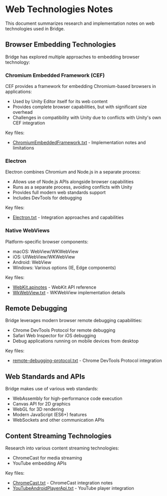# Web Technologies Notes

This document summarizes research and implementation notes on web technologies used in Bridge.

## Browser Embedding Technologies

Bridge has explored multiple approaches to embedding browser technology:

### Chromium Embedded Framework (CEF)

CEF provides a framework for embedding Chromium-based browsers in applications:

- Used by Unity Editor itself for its web content
- Provides complete browser capabilities, but with significant size overhead
- Challenges in compatibility with Unity due to conflicts with Unity's own CEF integration

Key files:
- [ChromiumEmbeddedFramework.txt](ChromiumEmbeddedFramework.txt) - Implementation notes and limitations

### Electron

Electron combines Chromium and Node.js in a separate process:

- Allows use of Node.js APIs alongside browser capabilities
- Runs as a separate process, avoiding conflicts with Unity
- Provides full modern web standards support
- Includes DevTools for debugging

Key files:
- [Electron.txt](Electron.txt) - Integration approaches and capabilities

### Native WebViews

Platform-specific browser components:

- macOS: WebView/WKWebView
- iOS: UIWebView/WKWebView
- Android: WebView
- Windows: Various options (IE, Edge components)

Key files:
- [WebKit.apinotes](WebKit.apinotes) - WebKit API reference
- [WkWebView.txt](WkWebView.txt) - WKWebView implementation details

## Remote Debugging

Bridge leverages modern browser remote debugging capabilities:

- Chrome DevTools Protocol for remote debugging
- Safari Web Inspector for iOS debugging
- Debug applications running on mobile devices from desktop

Key files:
- [remote-debugging-protocol.txt](remote-debugging-protocol.txt) - Chrome DevTools Protocol integration

## Web Standards and APIs

Bridge makes use of various web standards:

- WebAssembly for high-performance code execution
- Canvas API for 2D graphics 
- WebGL for 3D rendering
- Modern JavaScript (ES6+) features
- WebSockets and other communication APIs

## Content Streaming Technologies

Research into various content streaming technologies:

- ChromeCast for media streaming
- YouTube embedding APIs

Key files:
- [ChromeCast.txt](ChromeCast.txt) - ChromeCast integration notes
- [YouTubeAndroidPlayerApi.txt](YouTubeAndroidPlayerApi.txt) - YouTube player integration 